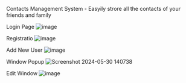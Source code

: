 Contacts Management System - Easyily strore all the contacts of your friends and family

Login Page
![image](https://github.com/thenabeelahmad/Phone-Management-WinForms/assets/69769575/09b7f8f7-fae9-45dd-9b79-f3e46a3c95e9)

Registratio
![image](https://github.com/thenabeelahmad/Phone-Management-WinForms/assets/69769575/a02ca481-c952-472f-a0ad-1e5d03fd43da)

Add New User
![image](https://github.com/thenabeelahmad/Phone-Management-WinForms/assets/69769575/d5ce0c29-2fdd-4e08-9194-eccfcac9e02a)

Window Popup
![Screenshot 2024-05-30 140738](https://github.com/thenabeelahmad/Phone-Management-WinForms/assets/69769575/ab88283b-f78b-48d4-8db1-190f790f730e)


Edit Window
![image](https://github.com/thenabeelahmad/Phone-Management-WinForms/assets/69769575/0f0f1f14-1cc8-44b6-8823-58d4877ece75)




